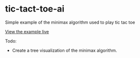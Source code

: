 # tic-tact-toe-ai

Simple example of the minimax algorithm used to play tic tac toe

<a href="https://seangrindal.github.io/Minimax-Example" target="_blank">View the example live</a>

Todo: 
- Create a tree visualization of the minimax algorithm. 
